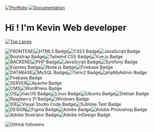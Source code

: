 [![Portfolio](https://img.shields.io/badge/Portfolio-%23000000.svg?style=for-the-badge&logo=vue.js)](https://www.kevindb.dev/)
[![Documentation](https://img.shields.io/badge/Documentation-%23000000.svg?style=for-the-badge&logo=astro&logoColor=#BC52EE)](https://kevindebenedetti.github.io/documentation/)

# Hi ! I'm Kevin Web developer

[![Top Langs](https://github-readme-stats.vercel.app/api/top-langs/?username=kevindebenedetti&layout=compact&hide=javascript,html,css,mdx)](https://github.com/anuraghazra/github-readme-stats?vercelToolbarCode=YFMsFHjNd2JMULX)

![FRONTEND](https://img.shields.io/badge/-FRONTEND-474947?style=flat-square)![HTML5 Badge](https://img.shields.io/badge/HTML5-E34F26?logo=html5&logoColor=fff&style=flat-square)![CSS3 Badge](https://img.shields.io/badge/CSS3-1572B6?logo=css3&logoColor=fff&style=flat-square)![JavaScript Badge](https://img.shields.io/badge/JavaScript-F7DF1E?logo=javascript&logoColor=000&style=flat-square)![Bootstrap Badge](https://img.shields.io/badge/Bootstrap-7952B3?logo=bootstrap&logoColor=fff&style=flat-square)![Tailwind CSS Badge](https://img.shields.io/badge/Tailwind%20CSS-06B6D4?logo=tailwindcss&logoColor=fff&style=flat-square)![Vue.js Badge](https://img.shields.io/badge/Vue.js-4FC08D?logo=vuedotjs&logoColor=fff&style=flat-square) <br>
![BACKEND](https://img.shields.io/badge/-BACKEND-474947?style=flat-square)![PHP Badge](https://img.shields.io/badge/PHP-777BB4?logo=php&logoColor=fff&style=flat-square)![JavaScript Badge](https://img.shields.io/badge/JavaScript-F7DF1E?logo=javascript&logoColor=000&style=flat-square)![Symfony Badge](https://img.shields.io/badge/Symfony-000?logo=symfony&logoColor=fff&style=flat-square)![Express Badge](https://img.shields.io/badge/Express-000?logo=express&logoColor=fff&style=flat-square)![Node.js Badge](https://img.shields.io/badge/Node.js-393?logo=nodedotjs&logoColor=fff&style=flat-square)![Firebase Badge](https://img.shields.io/badge/Firebase-FFCA28?logo=firebase&logoColor=000&style=flat-square) <br>
![DATABASE](https://img.shields.io/badge/-DATABASE-474947?style=flat-square)![MySQL Badge](https://img.shields.io/badge/MySQL-4479A1?logo=mysql&logoColor=fff&style=flat-square)![iTerm2 Badge](https://img.shields.io/badge/iTerm2-000?logo=iterm2&logoColor=fff&style=flat-square)![phpMyAdmin Badge](https://img.shields.io/badge/phpMyAdmin-6C78AF?logo=phpmyadmin&logoColor=fff&style=flat-square)![Firebase Badge](https://img.shields.io/badge/Firebase-FFCA28?logo=firebase&logoColor=000&style=flat-square) <br>
![SERVER](https://img.shields.io/badge/-SERVER-474947?style=flat-square)![Apache Badge](https://img.shields.io/badge/Apache-D22128?logo=apache&logoColor=fff&style=flat-square) <br>
![CMS](https://img.shields.io/badge/-CMS-474947?style=flat-square)![WordPress Badge](https://img.shields.io/badge/WordPress-21759B?logo=wordpress&logoColor=fff&style=flat-square) <br>
![OS](https://img.shields.io/badge/-OS-474947?style=flat-square)![macOS Badge](https://img.shields.io/badge/macOS-000?logo=macos&logoColor=fff&style=flat-square)![Linux Badge](https://img.shields.io/badge/Linux-FCC624?logo=linux&logoColor=000&style=flat-square)![Ubuntu Badge](https://img.shields.io/badge/Ubuntu-E95420?logo=ubuntu&logoColor=fff&style=flat-square)![Debian Badge](https://img.shields.io/badge/Debian-A81D33?logo=debian&logoColor=fff&style=flat-square) ![Raspberry Pi Badge](https://img.shields.io/badge/Raspberry%20Pi-A22846?logo=raspberrypi&logoColor=fff&style=flat-square)![Windows Badge](https://img.shields.io/badge/Windows-0078D6?logo=windows&logoColor=fff&style=flat-square) <br>
![IDE](https://img.shields.io/badge/-IDE-474947?style=flat-square)![Visual Studio Code Badge](https://img.shields.io/badge/Visual%20Studio%20Code-007ACC?logo=visualstudiocode&logoColor=fff&style=flat-square)![Sublime Text Badge](https://img.shields.io/badge/Sublime%20Text-FF9800?logo=sublimetext&logoColor=fff&style=flat-square) <br>
![DESIGN](https://img.shields.io/badge/-DESIGN-474947?style=flat-square)![Figma Badge](https://img.shields.io/badge/Figma-F24E1E?logo=figma&logoColor=fff&style=flat-square)![Adobe Badge](https://img.shields.io/badge/Adobe-F00?logo=adobe&logoColor=fff&style=flat-square)![Adobe Photoshop Badge](https://img.shields.io/badge/Adobe%20Photoshop-31A8FF?logo=adobephotoshop&logoColor=fff&style=flat-square)![Adobe Illustrator Badge](https://img.shields.io/badge/Adobe%20Illustrator-FF9A00?logo=adobeillustrator&logoColor=fff&style=flat-square)![Adobe InDesign Badge](https://img.shields.io/badge/Adobe%20InDesign-F36?logo=adobeindesign&logoColor=fff&style=flat-square)

![GitHub followers](https://img.shields.io/github/followers/KevinDeBenedetti)
